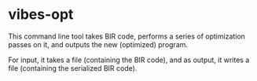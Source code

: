 # vibes-opt

This command line tool takes BIR code, performs a series of optimization passes on it, and outputs the new (optimized) program.

For input, it takes a file (containing the BIR code), and as output, it writes a file (containing the serialized BIR code). 
